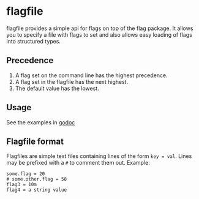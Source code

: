 flagfile
========

flagfile provides a simple api for flags on top of the flag package. It allows
you to specify a file with flags to set and also allows easy loading of flags
into structured types.

Precedence
----------

1. A flag set on the command line has the highest precedence.
2. A flag set in the flagfile has the next highest.
3. The default value has the lowest.

Usage
-----

See the examples in [godoc](http://godoc.org/github.com/SpaceMonekyInc/flagfile)


Flagfile format
---------------

Flagfiles are simple text files containing lines of the form `key = val`. Lines
may be prefixed with a `#` to comment them out. Example:

	some.flag = 20
	# some.other.flag = 50
	flag3 = 10m
	flag4 = a string value